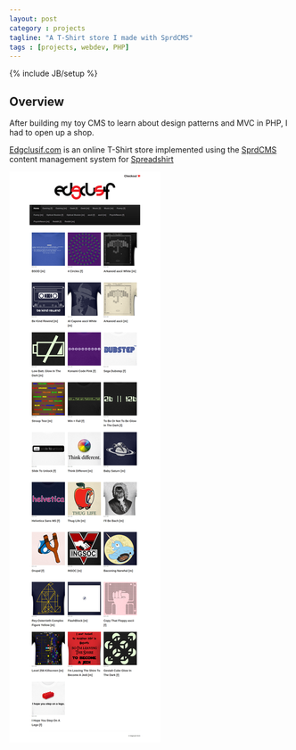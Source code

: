 ```yaml
---
layout: post
category : projects
tagline: "A T-Shirt store I made with SprdCMS"
tags : [projects, webdev, PHP]
---
```

{% include JB/setup %}

## Overview

After building my toy CMS to learn about design patterns and MVC in PHP, I had to open up a shop.

[Edgclusif.com](http://edgclusif.com/) is an online T-Shirt store implemented using the [SprdCMS](/projects/2013/03/25/sprdcms/) 
content management system for [Spreadshirt](http://www.spreadshirt.com/)

![edgclusif](/assets/img/edgclusif/edgclusif_screenshot.png)